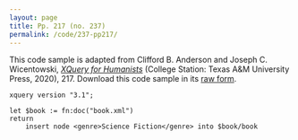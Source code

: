 ```yaml
---
layout: page
title: Pp. 217 (no. 237)
permalink: /code/237-pp217/
---
```


This code sample is adapted from Clifford B. Anderson and Joseph C. Wicentowski, 
[_XQuery for Humanists_](/) (College Station: Texas A&M University Press, 2020), 217. 
Download this code sample in its [raw form](/code/237-pp217/237-pp217.xq).

```xquery
xquery version "3.1";

let $book := fn:doc("book.xml")
return
    insert node <genre>Science Fiction</genre> into $book/book
```  
